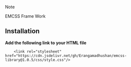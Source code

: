 > [!NOTE]
> EMCSS Frame Work

## Installation
**Add the following link to your HTML file**
```
    <link rel="stylesheet" href="https://cdn.jsdelivr.net/gh/Erangamadhushan/emcss-library@1.0.5/css/style.css"/>
```

